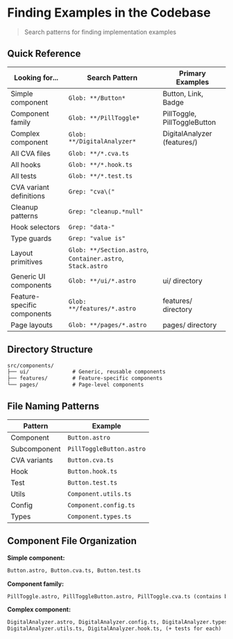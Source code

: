 # Finding Examples in the Codebase

> Search patterns for finding implementation examples

## Quick Reference

| Looking for...              | Search Pattern                                             | Primary Examples             |
| --------------------------- | ---------------------------------------------------------- | ---------------------------- |
| Simple component            | `Glob: **/Button*`                                         | Button, Link, Badge          |
| Component family            | `Glob: **/PillToggle*`                                     | PillToggle, PillToggleButton |
| Complex component           | `Glob: **/DigitalAnalyzer*`                                | DigitalAnalyzer (features/)  |
| All CVA files               | `Glob: **/*.cva.ts`                                        |                              |
| All hooks                   | `Glob: **/*.hook.ts`                                       |                              |
| All tests                   | `Glob: **/*.test.ts`                                       |                              |
| CVA variant definitions     | `Grep: "cva\("`                                            |                              |
| Cleanup patterns            | `Grep: "cleanup.*null"`                                    |                              |
| Hook selectors              | `Grep: "data-"`                                            |                              |
| Type guards                 | `Grep: "value is"`                                         |                              |
| Layout primitives           | `Glob: **/Section.astro`, `Container.astro`, `Stack.astro` |                              |
| Generic UI components       | `Glob: **/ui/*.astro`                                      | ui/ directory                |
| Feature-specific components | `Glob: **/features/*.astro`                                | features/ directory          |
| Page layouts                | `Glob: **/pages/*.astro`                                   | pages/ directory             |

## Directory Structure

```txt
src/components/
├── ui/              # Generic, reusable components
├── features/        # Feature-specific components
└── pages/           # Page-level components
```

## File Naming Patterns

| Pattern      | Example                  |
| ------------ | ------------------------ |
| Component    | `Button.astro`           |
| Subcomponent | `PillToggleButton.astro` |
| CVA variants | `Button.cva.ts`          |
| Hook         | `Button.hook.ts`         |
| Test         | `Button.test.ts`         |
| Utils        | `Component.utils.ts`     |
| Config       | `Component.config.ts`    |
| Types        | `Component.types.ts`     |

## Component File Organization

**Simple component:**

```txt
Button.astro, Button.cva.ts, Button.test.ts
```

**Component family:**

```txt
PillToggle.astro, PillToggleButton.astro, PillToggle.cva.ts (contains both), PillToggle.hook.ts
```

**Complex component:**

```txt
DigitalAnalyzer.astro, DigitalAnalyzer.config.ts, DigitalAnalyzer.types.ts,
DigitalAnalyzer.utils.ts, DigitalAnalyzer.hook.ts, (+ tests for each)
```
